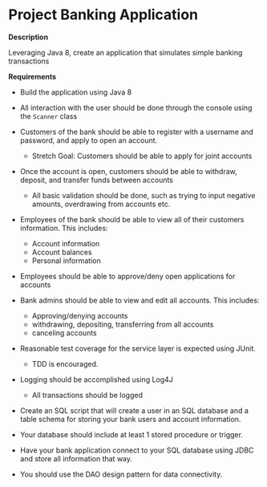 # Project Banking Application

**Description**

Leveraging Java 8, create an application that simulates simple banking transactions

**Requirements**
*	Build the application using Java 8
*	All interaction with the user should be done through the console using the `Scanner` class
*	Customers of the bank should be able to register with a username and password, and apply to open an account.
    * Stretch Goal: Customers should be able to apply for joint accounts
*	Once the account is open, customers should be able to withdraw, deposit, and transfer funds between accounts
    * All basic validation should be done, such as trying to input negative amounts, overdrawing from accounts etc.
*	Employees of the bank should be able to view all of their customers information. This includes:
    * Account information
    * Account balances
    * Personal information
*	Employees should be able to approve/deny open applications for accounts
*	Bank admins should be able to view and edit all accounts. This includes:
    * Approving/denying accounts
    * withdrawing, depositing, transferring from all accounts
    * canceling accounts
*	Reasonable test coverage for the service layer is expected using JUnit.
    * TDD is encouraged.
*	Logging should be accomplished using Log4J
    * All transactions should be logged

* Create an SQL script that will create a user in an SQL database and a table schema for storing your bank users and account information.
* Your database should include at least 1 stored procedure or trigger.
* Have your bank application connect to your SQL database using JDBC and store all information that way.
* You should use the DAO design pattern for data connectivity.
